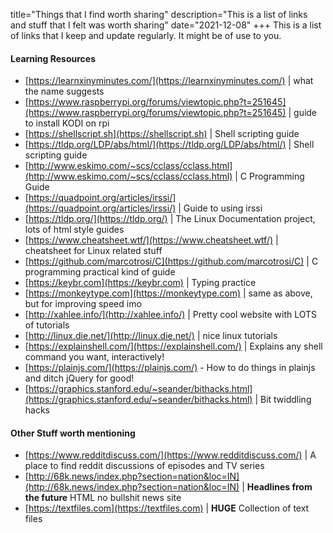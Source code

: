 title="Things that I find worth sharing"
description="This is a list of links and stuff that I felt was worth sharing"
date="2021-12-08"
+++
This is a list of links that I keep and update regularly. It might be of use to you.

#### Learning Resources
- [https://learnxinyminutes.com/](https://learnxinyminutes.com/) |	what the name suggests
- [https://www.raspberrypi.org/forums/viewtopic.php?t=251645](https://www.raspberrypi.org/forums/viewtopic.php?t=251645) | guide to install KODI on rpi
- [https://shellscript.sh](https://shellscript.sh) | Shell scripting guide
- [https://tldp.org/LDP/abs/html/](https://tldp.org/LDP/abs/html/) | Shell scripting guide
- [http://www.eskimo.com/~scs/cclass/cclass.html](http://www.eskimo.com/~scs/cclass/cclass.html) | C Programming Guide
- [https://quadpoint.org/articles/irssi/](https://quadpoint.org/articles/irssi/) | Guide to using irssi
- [https://tldp.org/](https://tldp.org/) | The Linux Documentation project, lots of html style guides
- [https://www.cheatsheet.wtf/](https://www.cheatsheet.wtf/) | cheatsheet for Linux related stuff
- [https://github.com/marcotrosi/C](https://github.com/marcotrosi/C) | C programming practical kind of guide
- [https://keybr.com](https://keybr.com) | Typing practice
- [https://monkeytype.com](https://monkeytype.com) | same as above, but for improving speed imo
- [http://xahlee.info/](http://xahlee.info/) | Pretty cool website with LOTS of tutorials
- [http://linux.die.net/](http://linux.die.net/) | nice linux tutorials
- [https://explainshell.com/](https://explainshell.com/) | Explains any shell command you want, interactively! 
- [https://plainjs.com/](https://plainjs.com/) - How to do things in plainjs and ditch jQuery for good!
- [https://graphics.stanford.edu/~seander/bithacks.html](https://graphics.stanford.edu/~seander/bithacks.html) | Bit twiddling hacks

#### Other Stuff worth mentioning

- [https://www.redditdiscuss.com/](https://www.redditdiscuss.com/) | A place to find reddit discussions of episodes and TV series
- [http://68k.news/index.php?section=nation&loc=IN](http://68k.news/index.php?section=nation&loc=IN) | **Headlines from the future** HTML no bullshit news site
- [https://textfiles.com](https://textfiles.com) | **HUGE** Collection of text files
